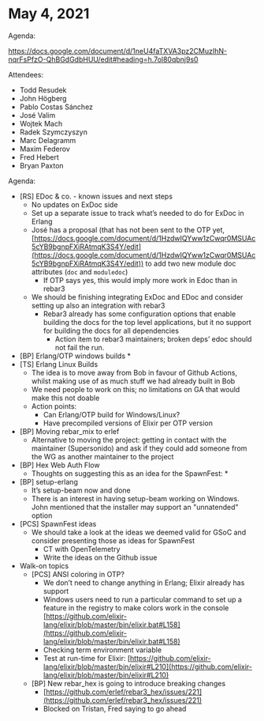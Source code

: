 # May 4, 2021

Agenda:

https://docs.google.com/document/d/1neU4faTXVA3pz2CMuzIhN-nqrFsPfzO-QhBGdGdbHUU/edit#heading=h.7ol80qbnj9s0

Attendees:

*   Todd Resudek
*   John Högberg
*   Pablo Costas Sánchez
*   José Valim
*   Wojtek Mach
*   Radek Szymczyszyn
*   Marc Delagramm
*   Maxim Federov
*   Fred Hebert
*   Bryan Paxton

Agenda:

*   [RS] EDoc & co. - known issues and next steps
    *   No updates on ExDoc side
    *   Set up a separate issue to track what’s needed to do for ExDoc in Erlang
    *   José has a proposal (that has not been sent to the OTP yet, [https://docs.google.com/document/d/1HzdwIQYww1zCwqr0MSUAc5cYB9bgnpFXiRAtmqK3S4Y/edit](https://docs.google.com/document/d/1HzdwIQYww1zCwqr0MSUAc5cYB9bgnpFXiRAtmqK3S4Y/edit)) to add two new module doc attributes (`doc` and `moduledoc`)
        *   If OTP says yes, this would imply more work in Edoc than in rebar3
    *   We should be finishing integrating ExDoc and EDoc and consider setting up also an integration with rebar3
        *   Rebar3 already has some configuration options that enable building the docs for the top level applications, but it no support for building the docs for all dependencies
            *   Action item to rebar3 maintainers; broken deps’ edoc should not fail the run.
*   [BP] Erlang/OTP windows builds
    *   
*   [TS] Erlang Linux Builds
    *   The idea is to move away from Bob in favour of Github Actions, whilst making use of as much stuff we had already built in Bob
    *   We need people to work on this; no limitations on GA that would make this not doable
    *   Action points:
        *   Can Erlang/OTP build for Windows/Linux?
        *   Have precompiled versions of Elixir per OTP version
*   [BP] Moving rebar_mix to erlef
    *   Alternative to moving the project: getting in contact with the maintainer (Supersonido) and ask if they could add someone from the WG as another maintainer to the project
*   [BP] Hex Web Auth Flow
    *   Thoughts on suggesting this as an idea for the SpawnFest:
        *   
*   [BP] setup-erlang
    *   It’s setup-beam now and done
    *   There is an interest in having setup-beam working on Windows. John mentioned that the installer may support an "unnatended" option
*   [PCS] SpawnFest ideas
    *   We should take a look at the ideas we deemed valid for GSoC and consider presenting those as ideas for SpawnFest
        *   CT with OpenTelemetry 
        *   Write the ideas on the Github issue
*   Walk-on topics
    *   [PCS] ANSI coloring in OTP?
        *   We don’t need to change anything in Erlang; Elixir already has support
        *   Windows users need to run a particular command to set up a feature in the registry to make colors work in the console [https://github.com/elixir-lang/elixir/blob/master/bin/elixir.bat#L158](https://github.com/elixir-lang/elixir/blob/master/bin/elixir.bat#L158)
        *   Checking term environment variable
        *   Test at run-time for Elixir: [https://github.com/elixir-lang/elixir/blob/master/bin/elixir#L210](https://github.com/elixir-lang/elixir/blob/master/bin/elixir#L210)
    *   [BP] New rebar_hex is going to introduce breaking changes
        *   [https://github.com/erlef/rebar3_hex/issues/221](https://github.com/erlef/rebar3_hex/issues/221)
        *   Blocked on Tristan, Fred saying to go ahead
